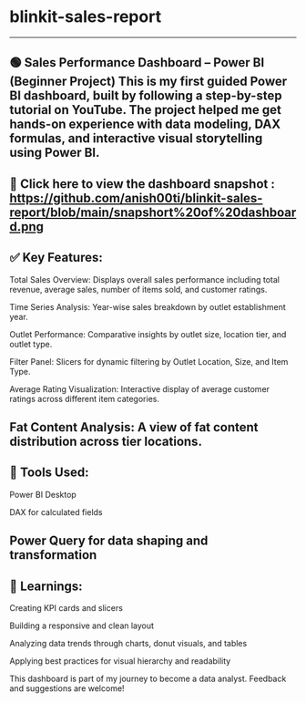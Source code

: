 # blinkit-sales-report
-------------------------------------------------------------------------------------------------------------------------------------------------------------------
🟢 Sales Performance Dashboard – Power BI (Beginner Project)
This is my first guided Power BI dashboard, built by following a step-by-step tutorial on YouTube. The project helped me get hands-on experience with data modeling, DAX formulas, and interactive visual storytelling using Power BI.
--------------------------------------------------------------------------------------------------------------------------------------------------------------------
🔗 Click here to view the dashboard snapshot : https://github.com/anish00ti/blinkit-sales-report/blob/main/snapshort%20of%20dashboard.png
--------------------------------------------------------------------------------------------------------------------------------------------------------------------
✅ Key Features:
--------------------------------------------------------------------------------------------------------------------------------------------------------------------
Total Sales Overview: Displays overall sales performance including total revenue, average sales, number of items sold, and customer ratings.

Time Series Analysis: Year-wise sales breakdown by outlet establishment year.

Outlet Performance: Comparative insights by outlet size, location tier, and outlet type.

Filter Panel: Slicers for dynamic filtering by Outlet Location, Size, and Item Type.

Average Rating Visualization: Interactive display of average customer ratings across different item categories.

Fat Content Analysis: A view of fat content distribution across tier locations.
--------------------------------------------------------------------------------------------------------------------------------------------------------------------

📌 Tools Used:
--------------------------------------------------------------------------------------------------------------------------------------------------------------------
  Power BI Desktop

  DAX for calculated fields

  Power Query for data shaping and transformation
--------------------------------------------------------------------------------------------------------------------------------------------------------------------
🎯 Learnings:
--------------------------------------------------------------------------------------------------------------------------------------------------------------------
Creating KPI cards and slicers

Building a responsive and clean layout

Analyzing data trends through charts, donut visuals, and tables

Applying best practices for visual hierarchy and readability

This dashboard is part of my journey to become a data analyst. Feedback and suggestions are welcome!

